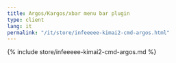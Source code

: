 ```yaml
---
title: Argos/Kargos/xbar menu bar plugin
type: client
lang: it
permalink: "/it/store/infeeeee-kimai2-cmd-argos.html"
---
```


{% include store/infeeeee-kimai2-cmd-argos.md %}
